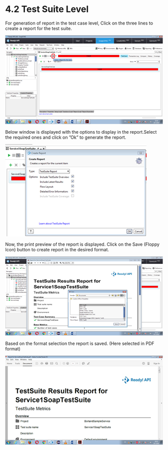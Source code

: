 # 4.2 Test Suite Level

For generation of report in the test case level, Click on the three lines to create a report for the test suite.

![](../.gitbook/assets/readyapi_15.png)

Below window is displayed with the options to display in the report.Select the required ones and click on ”Ok” to generate the report.

![](../.gitbook/assets/readyapi_16.png)

Now, the print preview of the report is displayed. Click on the Save \(Floppy Icon\) button to create report in the desired format.

![](../.gitbook/assets/readyapi_17.png)

Based on the format selection the report is saved. \(Here selected in PDF format\)

![](../.gitbook/assets/readyapi_18.png)

